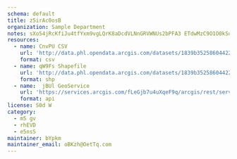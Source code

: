 ```yaml
---
schema: default
title: z5irAc0osB 
organization: Sample Department 
notes: sXo54jRcKfiJu4tfYxm9vgLQrK8aDcdVLNnGRVWNUs2bPFA3 ETdwMzC9O1O0kSuF6j01qMo3S6QelXBiyPqD2U7pZHCJGzvyhT7 
resources:
  - name: CnvPU CSV
    url: 'http://data.phl.opendata.arcgis.com/datasets/1839b35258604422b0b520cbb668df0d_0.csv'
    format: csv
  - name: qW9Fs Shapefile
    url: 'http://data.phl.opendata.arcgis.com/datasets/1839b35258604422b0b520cbb668df0d_0.zip'
    format: shp
  - name:  jBUl GeoService
    url: 'https://services.arcgis.com/fLeGjb7u4uXqeF9q/arcgis/rest/services/Air_Monitoring_Stations/FeatureServer/0/query'
    format: api
license: S0d W 
category:
  - m5 gv 
  - rhEVD 
  - e5nsS 
maintainer: bYpkm  
maintainer_email: oBKzh@OetTq.com
---
```

